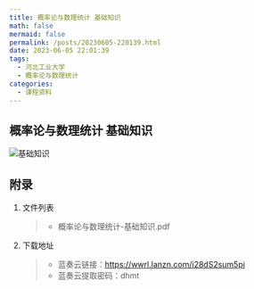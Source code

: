```yaml
---
title: 概率论与数理统计 基础知识
math: false
mermaid: false
permalink: /posts/20230605-220139.html
date: 2023-06-05 22:01:39
tags:
  - 河北工业大学
  - 概率论与数理统计
categories:
  - 课程资料
---
```

## 概率论与数理统计 基础知识

<!-- more -->

![基础知识](https://s21.ax1x.com/2025/04/06/pEc3kSU.png)

## 附录
1. 文件列表
    > * 概率论与数理统计-基础知识.pdf

2. 下载地址
    > * 蓝奏云链接：https://wwrl.lanzn.com/i28dS2sum5pi  
    > * 蓝奏云提取密码：dhmt  
